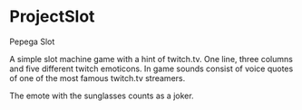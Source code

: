 # ProjectSlot
Pepega Slot

A simple slot machine game with a hint of twitch.tv. One line, three columns and five different twitch emoticons. In game sounds consist of voice quotes of
one of the most famous twitch.tv streamers.

The emote with the sunglasses counts as a joker.
